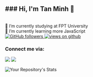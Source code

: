 <h2> ### Hi, I'm Tan Minh 👋 </h2>

<br />
🔭 I’m currently studying at FPT University
<br />
🌱 I’m currently learning more JavaScript
<br />
  <a href="https://github.com/Minh0105" target="_blank">
    <img alt="GitHub followers" src="https://img.shields.io/github/followers/minhduongt?label=Github%20followers&style=for-the-badge">
  </a>
  <a href="https://github.com/Minh0105" target="_blank">
    <img src="https://komarev.com/ghpvc/?username=minhduongt&label=Views&color=brightgreen&style=flat-square" alt="views on github" />
  </a>

<br />

### Connect me via:

[<img src="https://img.shields.io/badge/linkedin-%230077B5.svg?&style=for-the-badge&logo=linkedin&logoColor=white" />](https://www.linkedin.com/in/minh-duong-tan-646536214/) 
[<img src = "https://img.shields.io/badge/facebook-darkblue.svg?&style=for-the-badge&logo=facebook&logoColor=white">](https://www.facebook.com/zes.minh.1)


![Your Repository's Stats](https://github-readme-stats.vercel.app/api/top-langs/?username=minhduongt&theme=blue-green)
